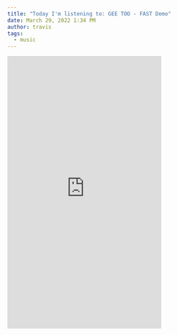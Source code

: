 ```yaml
---
title: "Today I'm listening to: GEE TOO - FAST Demo"
date: March 29, 2022 1:34 PM
author: travis
tags:
  - music
---
```

<iframe style="border: 0; width: 350px; height: 621px;" src="https://bandcamp.com/EmbeddedPlayer/album=802494099/size=large/bgcol=ffffff/linkcol=0687f5/transparent=true/" seamless><a href="https://geeteeband.bandcamp.com/album/fast-demo">FAST Demo by GEE TEE</a></iframe>